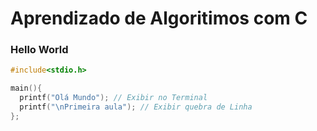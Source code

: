 # Aprendizado de Algoritimos com C

### Hello World

```c
#include<stdio.h>

main(){
  printf("Olá Mundo"); // Exibir no Terminal
  printf("\nPrimeira aula"); // Exibir quebra de Linha
};
```
